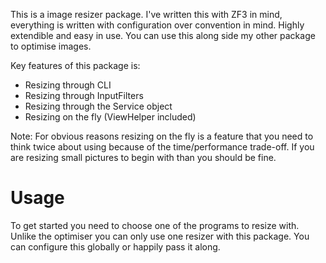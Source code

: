 This is a image resizer package. I've written this with ZF3 in mind, everything is written with configuration over convention in mind. Highly extendible and easy in use. You can use this along side my other package to optimise images.

Key features of this package is:

* Resizing through CLI
* Resizing through InputFilters
* Resizing through the Service object
* Resizing on the fly (ViewHelper included)

Note: For obvious reasons resizing on the fly is a feature that you need to think twice about using because of the time/performance trade-off. If you are resizing small pictures to begin with than you should be fine.

# Usage

To get started you need to choose one of the programs to resize with. Unlike the optimiser you can only use one resizer with this package. You can configure this globally or happily pass it along.

